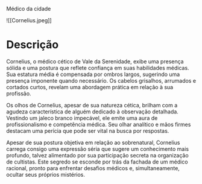 Médico da cidade

![[Cornelius.jpeg]]
# Descrição
Cornelius, o médico cético de Vale da Serenidade, exibe uma presença sólida e uma postura que reflete confiança em suas habilidades médicas. Sua estatura média é compensada por ombros largos, sugerindo uma presença imponente quando necessário. Os cabelos grisalhos, arrumados e cortados curtos, revelam uma abordagem prática em relação à sua profissão.

Os olhos de Cornelius, apesar de sua natureza cética, brilham com a agudeza característica de alguém dedicado à observação detalhada. Vestindo um jaleco branco impecável, ele emite uma aura de profissionalismo e competência médica. Seu olhar analítico e mãos firmes destacam uma perícia que pode ser vital na busca por respostas.

Apesar de sua postura objetiva em relação ao sobrenatural, Cornelius carrega consigo uma expressão séria que sugere um conhecimento mais profundo, talvez alimentado por sua participação secreta na organização de cultistas. Este segredo se esconde por trás da fachada de um médico racional, pronto para enfrentar desafios médicos e, simultaneamente, ocultar seus próprios mistérios.